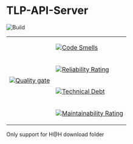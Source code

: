 # TLP-API-Server
![Build](https://github.com/loiphong1996/TLP-API-Server/actions/workflows/build_deploy.yml/badge.svg)

<table>
<tr>
<td rowspan="4">

[![Quality gate](https://sonarcloud.io/api/project_badges/quality_gate?project=TLPhong_API-Server)](https://sonarcloud.io/dashboard?id=TLPhong_API-Server)
</td>
<td>

[![Code Smells](https://sonarcloud.io/api/project_badges/measure?project=TLPhong_API-Server&metric=code_smells)](https://sonarcloud.io/dashboard?id=TLPhong_API-Server)
</td>
</tr>
<tr>
<td>

[![Reliability Rating](https://sonarcloud.io/api/project_badges/measure?project=TLPhong_API-Server&metric=reliability_rating)](https://sonarcloud.io/dashboard?id=TLPhong_API-Server)
</td>
</tr>
<tr>
<td>

[![Technical Debt](https://sonarcloud.io/api/project_badges/measure?project=TLPhong_API-Server&metric=sqale_index)](https://sonarcloud.io/dashboard?id=TLPhong_API-Server)
</td>
</tr>
<td>

[![Maintainability Rating](https://sonarcloud.io/api/project_badges/measure?project=TLPhong_API-Server&metric=sqale_rating)](https://sonarcloud.io/dashboard?id=TLPhong_API-Server)
</td>
</table>

Only support for H@H download folder
